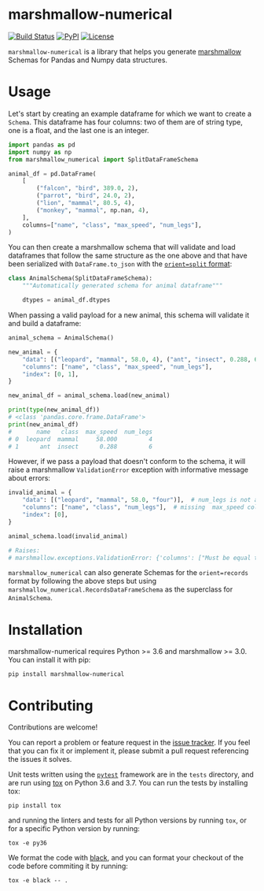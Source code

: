 # marshmallow-numerical

[![Build Status](https://travis-ci.org/zblz/marshmallow-numerical.svg?branch=master)](https://travis-ci.org/zblz/marshmallow-numerical)
[![PyPI](https://img.shields.io/pypi/v/marshmallow-numerical.svg)](https://pypi.org/project/marshmallow-numerical/)
[![License](https://img.shields.io/github/license/zblz/marshmallow-numerical.svg)](https://github.com/zblz/marshmallow-numerical/blob/master/LICENSE)

`marshmallow-numerical` is a library that helps you generate
[marshmallow](https://marshmallow.readthedocs.io/) Schemas for Pandas and Numpy
data structures.

# Usage

Let's start by creating an example dataframe for which we want to create a
`Schema`. This dataframe has four columns: two of them are of string type, one
is a float, and the last one is an integer.

```python
import pandas as pd
import numpy as np
from marshmallow_numerical import SplitDataFrameSchema

animal_df = pd.DataFrame(
    [
        ("falcon", "bird", 389.0, 2),
        ("parrot", "bird", 24.0, 2),
        ("lion", "mammal", 80.5, 4),
        ("monkey", "mammal", np.nan, 4),
    ],
    columns=["name", "class", "max_speed", "num_legs"],
)
```

You can then create a marshmallow schema that will validate and load dataframes
that follow the same structure as the one above and that have been serialized
with `DataFrame.to_json` with the [`orient=split`
format](https://pandas.pydata.org/pandas-docs/stable/reference/api/pandas.DataFrame.to_json.html#pandas.DataFrame.to_json):

```python
class AnimalSchema(SplitDataFrameSchema):
    """Automatically generated schema for animal dataframe"""

    dtypes = animal_df.dtypes
```

When passing a valid payload for a new animal, this schema will validate it and
build a dataframe:

```python
animal_schema = AnimalSchema()

new_animal = {
    "data": [("leopard", "mammal", 58.0, 4), ("ant", "insect", 0.288, 6)],
    "columns": ["name", "class", "max_speed", "num_legs"],
    "index": [0, 1],
}

new_animal_df = animal_schema.load(new_animal)

print(type(new_animal_df))
# <class 'pandas.core.frame.DataFrame'>
print(new_animal_df)
#       name   class  max_speed  num_legs
# 0  leopard  mammal     58.000         4
# 1      ant  insect      0.288         6
```

However, if we pass a payload that doesn't conform to the schema, it will raise
a marshmallow `ValidationError` exception with informative message about errors:

```python
invalid_animal = {
    "data": [("leopard", "mammal", 58.0, "four")],  # num_legs is not an int
    "columns": ["name", "class", "num_legs"],  # missing  max_speed column
    "index": [0],
}

animal_schema.load(invalid_animal)

# Raises:
# marshmallow.exceptions.ValidationError: {'columns': ["Must be equal to ['name', 'class', 'max_speed', 'num_legs']."], 'data': {0: {3: ['Not a valid integer.']}}}
```

`marshmallow_numerical` can also generate Schemas for the `orient=records`
format by following the above steps but using
`marshmallow_numerical.RecordsDataFrameSchema` as the superclass for
`AnimalSchema`.

# Installation

marshmallow-numerical requires Python >= 3.6 and marshmallow >= 3.0. You can
install it with pip:

```
pip install marshmallow-numerical
```

# Contributing

Contributions are welcome!

You can report a problem or feature request in the [issue
tracker](https://github.com/zblz/marshmallow-numerical/issues). If you feel that
you can fix it or implement it, please submit a pull request referencing the
issues it solves.

Unit tests written using the [`pytest`](https://pytest.org) framework are in the
`tests` directory, and are run using
[tox](https://tox.readthedocs.io/en/latest/) on Python 3.6 and 3.7. You can run
the tests by installing tox:
```
pip install tox
```
and running the linters and tests for all Python versions by running `tox`, or
for a specific Python version by running:
```
tox -e py36
```

We format the code with [black](https://github.com/python/black), and you can
format your checkout of the code before commiting it by running:
```
tox -e black -- .
```
